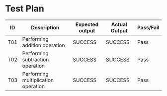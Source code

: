# Test Plan

| ID	| Description                                             | Expected output| Actual Output   | Pass/Fail |
|-----|---------------------------------------------------------|----------------|-----------------|-----------|
| T01|	Performing addition operation	| SUCCESS|	SUCCESS| Pass|
| T02|	Performing subtraction operation 	| SUCCESS|	SUCCESS|Pass|
| T03|	Performing multiplication operation|SUCCESS|SUCCESS|Pass|
